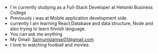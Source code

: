 -  I´m currently studying as a Full-Stack Developer at Helsinki Business College
-  Previously i was at Mobile application development side.
-  currently I am learning  React,Database and data structure, Node and also trying to learn finnish language.
-  You can ask me anything
-  My Gmail: Saimunislamsp01@gmail.com
-  I love to watching football and movies.